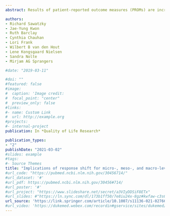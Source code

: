 ```yaml
---
abstract: Results of patient-reported outcome measures (PROMs) are increasingly used to inform healthcare decision-making. Research has shown that response shift can impact PROM results. As part of an international collaboration, our goal is to provide a framework regarding the implications of response shift at the level of patient care (micro), healthcare institute (meso), and healthcare policy (macro).

authors: 
- Richard Sawatzky 
- Jae-Yung Kwon
- Ruth Barclay
- Cynthia Chauhan
- Lori Frank
- Wilbert B van den Hout
- Lene Kongsgaard Nielsen
- Sandra Nolte
- Mirjam AG Sprangers

#date: "2019-03-11"

#doi: ""
#featured: false
#image:
#  caption: 'Image credit: 
#  focal_point: "center"
#  preview_only: false
#links:
#- name: Custom Link
#  url: http://example.org
#projects:
#- internal-project
publication: In *Quality of Life Research*

publication_types:
- "2"
publishDate: "2021-03-02"
#slides: example
#tags:
#- Source Themes
title: "Implications of response shift for micro-, meso-, and macro-level healthcare decision-making using results of patient-reported outcome measures"
#url_code: "https://pubmed.ncbi.nlm.nih.gov/30456714/"
#url_dataset: '#'
#url_pdf: https://pubmed.ncbi.nlm.nih.gov/30456#714/
#url_poster: '#'
#url_project: "https://www.slideshare.net/secret/a3VIyDDSiF8ETx"
#url_slides: #"https://ln.sync.com/dl/173b1ff50/7e8iu24x-8gz#kwfaw-c3s66p2j-wcnducyz"
url_source: 'https://link.springer.com/article/10.1007/s11136-021-02766-96'
#url_video: 'https://dukemed.webex.com/recordin#gservice/sites/dukemed/recording/play/b0d1d4dd#df304b0e9866fb29143f5ac2'
---
```



